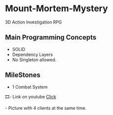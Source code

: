 # Mount-Mortem-Mystery
3D Action Investigation RPG

## Main Programming Concepts

- SOLID
- Dependency Layers
- No Singleton allowed. 

## MileStones
- 1 Combat System
<p> 🎞️- Link on youtube <a href="https://www.youtube.com/watch?v=Uzt-1v91YEk">Click</a> </p>
- Picture with 4 clients at the same time.

